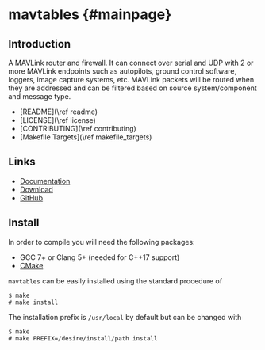 mavtables {#mainpage}
=====================

## Introduction

A MAVLink router and firewall.  It can connect over serial and UDP with 2 or
more MAVLink endpoints such as autopilots, ground control software, loggers,
image capture systems, etc.  MAVLink packets will be routed when they are
addressed and can be filtered based on source system/component and message type.

* [README](\ref readme)
* [LICENSE](\ref license)
* [CONTRIBUTING](\ref contributing)
* [Makefile Targets](\ref makefile_targets)


## Links

* [Documentation](https://shamuproject.github.io/mavtables)
* [Download](https://github.com/shamuproject/mavtables/archive/master.zip)
* [GitHub](https://github.com/shamuproject/mavtables)


## Install

In order to compile you will need the following packages:

* GCC 7+ or Clang 5+ (needed for C++17 support)
* [CMake](https://cmake.org/)

`mavtables` can be easily installed using the standard procedure of
```
$ make
# make install
```
The installation prefix is `/usr/local` by default but can be changed with
```
$ make
# make PREFIX=/desire/install/path install
```
